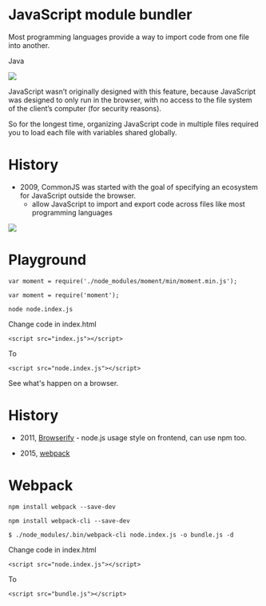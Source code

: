 # JavaScript module bundler

Most programming languages provide a way to import code from one file into another.

Java

![](https://3.bp.blogspot.com/-mzibMIk3d_c/VAVdswFbJmI/AAAAAAAAdbA/tESeKo7hTlo/s1600/6.jpg)

JavaScript wasn’t originally designed with this feature, because JavaScript was designed to only run in the browser, with no access to the file system of the client’s computer (for security reasons). 

So for the longest time, organizing JavaScript code in multiple files required you to load each file with variables shared globally. 


# History

- 2009, CommonJS was started with the goal of specifying an ecosystem for JavaScript outside the browser.
    - allow JavaScript to import and export code across files like most programming languages

![](https://cdn-images-1.medium.com/max/800/1*xeF1flp1zDLLJ4j7rDQ6-Q.png)

# Playground

`var moment = require('./node_modules/moment/min/moment.min.js');`

`var moment = require('moment');`

`node node.index.js`

Change code in index.html  

`<script src="index.js"></script>`

To

`<script src="node.index.js"></script>`

See what's happen on a browser.

# History

- 2011, [Browserify](http://browserify.org/) - node.js usage style on frontend, can use npm too.

- 2015, [webpack](https://webpack.js.org/)

# Webpack

`npm install webpack --save-dev`

`npm install webpack-cli --save-dev`

`$ ./node_modules/.bin/webpack-cli node.index.js -o bundle.js -d`

Change code in index.html 

`<script src="node.index.js"></script>`  

To

`<script src="bundle.js"></script>`  

